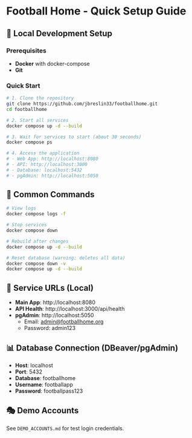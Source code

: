 # Football Home - Quick Setup Guide

## 🚀 Local Development Setup

### Prerequisites
- **Docker** with docker-compose
- **Git**

### Quick Start
```bash
# 1. Clone the repository
git clone https://github.com/jbreslin33/footballhome.git
cd footballhome

# 2. Start all services
docker compose up -d --build

# 3. Wait for services to start (about 30 seconds)
docker compose ps

# 4. Access the application
# - Web App: http://localhost:8080
# - API: http://localhost:3000
# - Database: localhost:5432
# - pgAdmin: http://localhost:5050
```

## 🎯 Common Commands

```bash
# View logs
docker compose logs -f

# Stop services
docker compose down

# Rebuild after changes
docker compose up -d --build

# Reset database (warning: deletes all data)
docker compose down -v
docker compose up -d --build
```

## 🔗 Service URLs (Local)
- **Main App**: http://localhost:8080
- **API Health**: http://localhost:3000/api/health
- **pgAdmin**: http://localhost:5050
  - Email: admin@footballhome.org
  - Password: admin123

## 📊 Database Connection (DBeaver/pgAdmin)
- **Host**: localhost
- **Port**: 5432
- **Database**: footballhome
- **Username**: footballapp
- **Password**: footballpass123

## 🎭 Demo Accounts
See `DEMO_ACCOUNTS.md` for test login credentials.